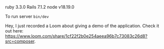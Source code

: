 
ruby 3.3.0
Rails 7.1.2
node v18.19.0

To run server `bin/dev`

Hey, I just recorded a Loom about giving a demo of the application. Check it out here: 
https://www.loom.com/share/1cf22f2b0e254aeea96b7c73083c26d8?src=composer.